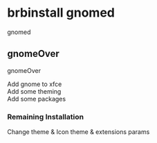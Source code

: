 # brbinstall gnomed
gnomed

## gnomeOver
gnomeOver

Add gnome to xfce  
Add some theming  
Add some packages

### Remaining Installation  

Change theme & Icon theme & extensions params  
